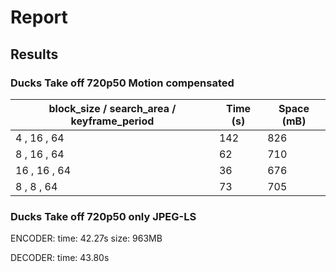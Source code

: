 # Report

## Results 

### Ducks Take off 720p50 Motion compensated

| block_size / search_area / keyframe_period | Time (s)  | Space (mB) |
|--------------------------------------------|-----------|------------|
| 4 , 16 , 64                                |   142     |    826     |
| 8 , 16 , 64                                |   62      |    710     |
| 16 , 16 , 64                               |   36      |    676     |
| 8 , 8 , 64                                 |   73      |    705     |

### Ducks Take off 720p50 only JPEG-LS

ENCODER:
    time: 42.27s
    size: 963MB

DECODER:
    time: 43.80s



